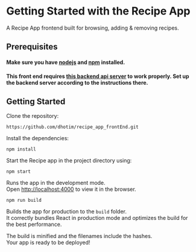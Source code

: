 # Getting Started with the Recipe App

A Recipe App frontend built for browsing, adding & removing recipes.

## Prerequisites

#### Make sure you have [nodejs](https://nodejs.org/en/) and [npm](https://www.npmjs.com/) installed.
#### This front end requires [this backend api server](https://github.com/MinutHQ/home-assignment-recipe-be.git) to work properly. Set up the backend server according to the instructions there.

## Getting Started

Clone the repository:
```
https://github.com/dhotim/recipe_app_frontEnd.git
```

Install the dependencies:
```
npm install
```

Start the Recipe app in the project directory using:
```
npm start
```

Runs the app in the development mode.\
Open [http://localhost:4000](http://localhost:4000) to view it in the browser.

```
npm run build
```

Builds the app for production to the `build` folder.\
It correctly bundles React in production mode and optimizes the build for the best performance.

The build is minified and the filenames include the hashes.\
Your app is ready to be deployed!

